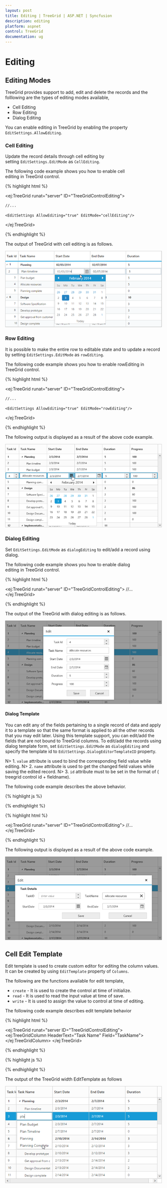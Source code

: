 ```yaml
---
layout: post
title: Editing | TreeGrid | ASP.NET | Syncfusion
description: editing
platform: aspnet
control: TreeGrid
documentation: ug
---
```


# Editing

## Editing Modes

TreeGrid provides support to add, edit and delete the records and the folllowing are the types of editing modes available, 

* Cell Editing
* Row Editing
* Dialog Editing

You can enable editing in TreeGrid by enabling the property `EditSettings.AllowEditing`.

### Cell Editing

Update the record details through cell editing by setting `EditSettings.EditMode` as `CellEditing`.

The following code example shows you how to enable cell editing in TreeGrid control.


{% highlight html %}

<ej:TreeGrid runat="server" ID="TreeGridControlEditing">

    //...

    <EditSettings AllowEditing="true" EditMode="cellEditing"/>

</ej:TreeGrid>

{% endhighlight %}

The output of TreeGrid with cell editing is as follows.

![](Editing_images/Editing_img1.png) 

### Row Editing

It is possible to make the entire row to editable state and to update a record by setting `EditSettings.EditMode` as `rowEditing`.

The following code example shows you how to enable rowEditing in TreeGrid control.

{% highlight html %}

<ej:TreeGrid runat="server" ID="TreeGridControlEditing">

    //...

    <EditSettings AllowEditing="true" EditMode="rowEditing"/>

</ej:TreeGrid>

{% endhighlight %}

The following output is displayed as a result of the above code example.

![](Editing_images/rowEditing.png)


### Dialog Editing

Set `EditSettings.EditMode` as `dialogEditing` to edit/add a record using dialog.

The following code example shows you how to enable dialog editing in TreeGrid control.

{% highlight html %}

<ej:TreeGrid runat="server" ID="TreeGridControlEditing">
    //...
    <EditSettings AllowEditing="true" EditMode="dialogEditing" />
</ej:TreeGrid>

{% endhighlight %}

The output of the TreeGrid with dialog editing is as follows.

![](Editing_images/dialogEditing.png)


#### Dialog Template

You can edit any of the fields pertaining to a single record of data and apply it to a template so that the same format is applied to all the other records that you may edit later.
Using this template support, you can edit/add the fields that are not bound to TreeGrid columns.
To edit/add the records using dialog template form, set `EditSettings.EditMode` as `dialogEditing` and specify the template id to `EditSettings.DialogEditorTemplateID` property.

N> 1. `value` attribute is used to bind the corresponding field value while editing.
N> 2. `name` attribute is used to get the changed field values while saving the edited record.
N> 3.  `id` attribute must to be set in the format of ( treegrid control id + fieldname).

The following code example describes the above behavior.

{% highlight js %}

<script type="text/x-jsrender" id="template">
    <div>
        <b>Task Details</b>
        <table cellspacing="10" class="beta">
            <tr>
                <td style="text-align:right;padding: 10px;">
                    TaskID
                </td>
                <td style="text-align: left;padding: 10px;">
                    <input id="TreeGridContainertaskID" type="number" name="taskID" value="{{'{{'}}:taskID{{}}}}" disabled="disabled" class="e-field e-ejinputtext valid e-disable"/>
                </td>
                <td style="text-align: right;padding: 10px;">
                    TaskName
                </td>
                <td style="text-align: left;padding: 10px;">
                    <input id="TreeGridContainertaskName" name="taskName" value="{{'{{'}}:taskName{{}}}}" class="e-field e-ejinputtext valid"/>
                </td>
            </tr>
            <tr>
                <td style="text-align: right;padding: 10px;">
                    StartDate
                </td>
                <td style="text-align: left;padding: 10px;">
                    <input type="text" id="TreeGridContainerstartDate" name="startDate" value="{{'{{'}}:startDate{{}}}}" class="e-field e-ejinputtext valid" />
                </td>
                <td style="text-align: right;padding: 10px;">
                    EndDate
                </td>
                <td style="text-align: left;padding: 10px;">
                    <input id="TreeGridContainerendDate" type="text" name="endDate" value="{{'{{'}}:endDate{{}}}}" class="e-field e-ejinputtext valid"  />
                </td>
            </tr>
        </table>
    </div>
</script>

{% endhighlight %}


{% highlight html %}

<ej:TreeGrid runat="server" ID="TreeGridControlEditing">
    //...
    <EditSettings AllowEditing="true" EditMode="dialogEditing" DialogEditorTemplateID="template"/>
</ej:TreeGrid>

{% endhighlight %}

The following output is displayed as a result of the above code example.

![](Editing_images/dialogTemplate.png)


## Cell Edit Template

Edit template is used to create custom editor for editing the column values. It can be created by using `EditTemplate` property of `Columns`.

The following are the functions available for edit template,

* `create` - It is used to create the control at time of initialize.
* `read` - It is used to read the input value at time of save.
* `write` - It is used to assign the value to control at time of editing.

The following code example describes edit template behavior

{% highlight html %}

<ej:TreeGrid runat="server ID="TreeGridControlEditing">
      <Columns>
           <ej:TreeGridColumn HeaderText="Task Name" Field="TaskName">
                <EditTemplate Create="create" Read="read" Write="write" />
           </ej:TreeGridColumn>
      </Columns>
</ej:TreeGrid>

{% endhighlight %}

{% highlight js %}

<script>
var autocompleteData = ["Planning", "Plan Timeline", "Plan Budget", "Allocate Resources", "Planning Complete"];

function create()
{
      return "<input>";
}

function write(args)
{
      args.element.ejAutocomplete({ 
           width: "100%", 
           dataSource: autocompleteData,
           enableDistinct: true,
           value: args.rowdata !== undefined ? args.rowdata["taskName"] : "" 
      });
}

function read(args)
{
      args.ejAutocomplete('suggestionList').css('display', 'none');
      return args.ejAutocomplete("getValue");
}
</script>

{% endhighlight %}

The output of the TreeGrid width EditTemplate as follows

![](Editing_images/editTemplate.png)